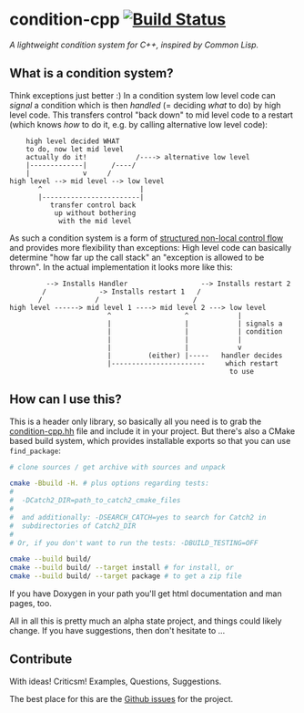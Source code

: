 # condition-cpp [![Build Status](https://travis-ci.com/musteresel/condition-cpp.svg?branch=master)](https://travis-ci.com/musteresel/condition-cpp)

*A lightweight condition system for C++, inspired by Common Lisp.*

## What is a condition system?

Think exceptions just better :) In a condition system low level code
can *signal* a condition which is then *handled* (= deciding *what* to
do) by high level code.  This transfers control "back down" to mid
level code to a restart (which knows *how* to do it, e.g. by calling
alternative low level code):

~~~
    high level decided WHAT
    to do, now let mid level
    actually do it!            /----> alternative low level
    |-------------|      /----/
    |             v     /
high level --> mid level --> low level
       ^                        |
       |------------------------|
          transfer control back
           up without bothering
            with the mid level
~~~

As such a condition system is a form of [structured non-local control
flow][non-local-c-flow] and provides more flexibility than exceptions:
High level code can basically determine "how far up the call stack" an
"exception is allowed to be thrown".  In the actual implementation it
looks more like this:

~~~
         --> Installs Handler                  --> Installs restart 2
        /             -> Installs restart 1   /
       /             /                       /
high level ------> mid level 1 ----> mid level 2 ---> low level
                        ^                  ^            |
                        |                  |            | signals a
                        |                  |            | condition
                        |                  |            |
                        |                  |            v
                        |         (either) |-----   handler decides
                        |-----------------------     which restart
                                                      to use
~~~

## How can I use this?

This is a header only library, so basically all you need is to grab
the [condition-cpp.hh](./condition-cpp.hh) file and include it in your project.  But
there's also a CMake based build system, which provides installable
exports so that you can use `find_package`:

~~~bash
# clone sources / get archive with sources and unpack

cmake -Bbuild -H. # plus options regarding tests:
#
#  -DCatch2_DIR=path_to_catch2_cmake_files
#
#  and additionally: -DSEARCH_CATCH=yes to search for Catch2 in
#  subdirectories of Catch2_DIR
#
# Or, if you don't want to run the tests: -DBUILD_TESTING=OFF

cmake --build build/
cmake --build build/ --target install # for install, or
cmake --build build/ --target package # to get a zip file
~~~

If you have Doxygen in your path you'll get html documentation and man
pages, too.

All in all this is pretty much an alpha state project, and things
could likely change.  If you have suggestions, then don't hesitate to
...

## Contribute

With ideas! Criticsm! Examples, Questions, Suggestions.

The best place for this are the [Github issues][gh-issues] for the
project.

[non-local-c-flow]: https://en.wikipedia.org/wiki/Control_flow#Structured_non-local_control_flow
[gh-issues]: https://github.com/musteresel/condition-cpp/issues
